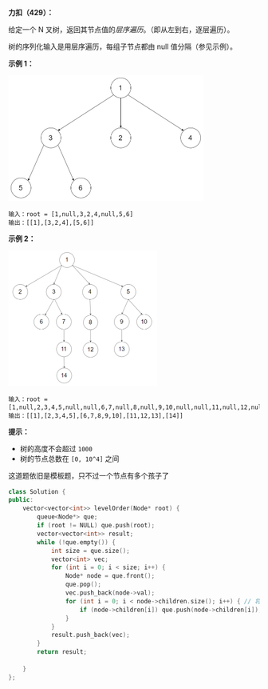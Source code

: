 **力扣（429）：**

给定一个 N 叉树，返回其节点值的*层序遍历*。（即从左到右，逐层遍历）。

树的序列化输入是用层序遍历，每组子节点都由 null 值分隔（参见示例）。

**示例 1：**

<img src="img/18.png" style="zoom:50%;" />

```
输入：root = [1,null,3,2,4,null,5,6]
输出：[[1],[3,2,4],[5,6]]
```

**示例 2：**

<img src="img/19.png" style="zoom:50%;" />

```
输入：root = [1,null,2,3,4,5,null,null,6,7,null,8,null,9,10,null,null,11,null,12,null,13,null,null,14]
输出：[[1],[2,3,4,5],[6,7,8,9,10],[11,12,13],[14]]
```

**提示：**

- 树的高度不会超过 `1000`
- 树的节点总数在 `[0, 10^4]` 之间





这道题依旧是模板题，只不过一个节点有多个孩子了

```cpp
class Solution {
public:
    vector<vector<int>> levelOrder(Node* root) {
        queue<Node*> que;
        if (root != NULL) que.push(root);
        vector<vector<int>> result;
        while (!que.empty()) {
            int size = que.size();
            vector<int> vec;
            for (int i = 0; i < size; i++) {
                Node* node = que.front();
                que.pop();
                vec.push_back(node->val);
                for (int i = 0; i < node->children.size(); i++) { // 将节点孩子加入队列
                    if (node->children[i]) que.push(node->children[i]);
                }
            }
            result.push_back(vec);
        }
        return result;

    }
};
```